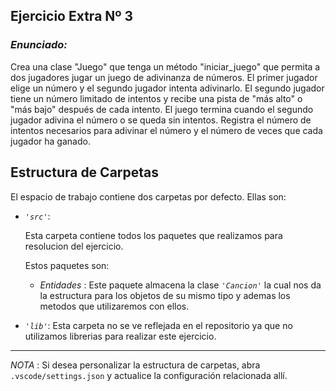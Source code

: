 ## Ejercicio Extra Nº 3

### *Enunciado:*

Crea una clase "Juego" que tenga un método "iniciar_juego" que permita
a dos jugadores jugar un juego de adivinanza de números. El primer
jugador elige un número y el segundo jugador intenta adivinarlo. El
segundo jugador tiene un número limitado de intentos y recibe una pista
de "más alto" o "más bajo" después de cada intento. El juego termina
cuando el segundo jugador adivina el número o se queda sin intentos.
Registra el número de intentos necesarios para adivinar el número y el
número de veces que cada jugador ha ganado.

## Estructura de Carpetas

El espacio de trabajo contiene dos carpetas por defecto.
Ellas son:

+ *`'src'`*:
    <p>Esta carpeta contiene todos los paquetes que realizamos para resolucion del ejercicio.</p>

    Estos paquetes son:
  
    + *Entidades* : Este paquete almacena la clase *`'Cancion'`* la cual nos da la estructura para los objetos de su mismo tipo y ademas los metodos que utilizaremos con ellos.

+ *`'lib'`*: Esta carpeta no se ve reflejada en el repositorio ya que no utilizamos librerias para realizar este ejercicio.

---

*NOTA* : Si desea personalizar la estructura de carpetas, abra `.vscode/settings.json` y actualice la configuración relacionada allí.
